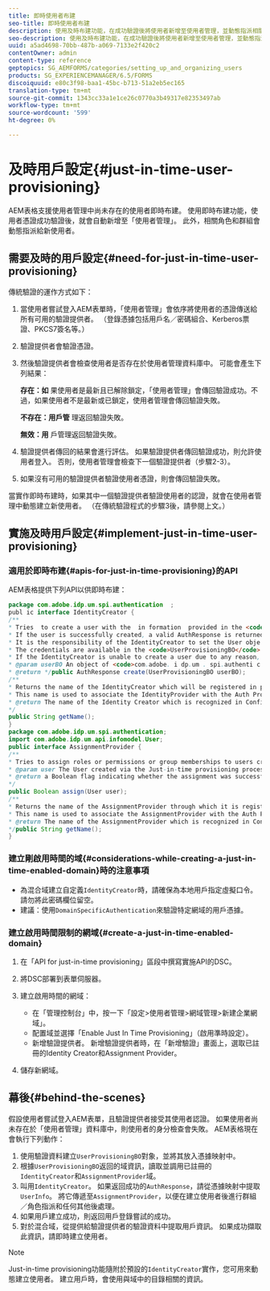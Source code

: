 ```yaml
---
title: 即時使用者布建
seo-title: 即時使用者布建
description: 使用及時布建功能，在成功驗證後將使用者新增至使用者管理，並動態指派相關角色和群組給新使用者。
seo-description: 使用及時布建功能，在成功驗證後將使用者新增至使用者管理，並動態指派相關角色和群組給新使用者。
uuid: a5ad4698-70bb-487b-a069-7133e2f420c2
contentOwner: admin
content-type: reference
geptopics: SG_AEMFORMS/categories/setting_up_and_organizing_users
products: SG_EXPERIENCEMANAGER/6.5/FORMS
discoiquuid: e80c3f98-baa1-45bc-b713-51a2eb5ec165
translation-type: tm+mt
source-git-commit: 1343cc33a1e1ce26c0770a3b49317e82353497ab
workflow-type: tm+mt
source-wordcount: '599'
ht-degree: 0%

---
```



# 及時用戶設定{#just-in-time-user-provisioning}

AEM表格支援使用者管理中尚未存在的使用者即時布建。 使用即時布建功能，使用者憑證成功驗證後，就會自動新增至「使用者管理」。 此外，相關角色和群組會動態指派給新使用者。

## 需要及時的用戶設定{#need-for-just-in-time-user-provisioning}

傳統驗證的運作方式如下：

1. 當使用者嘗試登入AEM表單時，「使用者管理」會依序將使用者的憑證傳送給所有可用的驗證提供者。 （登錄憑據包括用戶名／密碼組合、Kerberos票證、PKCS7簽名等。）
1. 驗證提供者會驗證憑證。
1. 然後驗證提供者會檢查使用者是否存在於使用者管理資料庫中。 可能會產生下列結果：

   **存在：如** 果使用者是最新且已解除鎖定，「使用者管理」會傳回驗證成功。不過，如果使用者不是最新或已鎖定，使用者管理會傳回驗證失敗。

   **不存在：用戶管** 理返回驗證失敗。

   **無效：用** 戶管理返回驗證失敗。

1. 驗證提供者傳回的結果會進行評估。 如果驗證提供者傳回驗證成功，則允許使用者登入。 否則，使用者管理會檢查下一個驗證提供者（步驟2-3）。
1. 如果沒有可用的驗證提供者驗證使用者憑證，則會傳回驗證失敗。

當實作即時布建時，如果其中一個驗證提供者驗證使用者的認證，就會在使用者管理中動態建立新使用者。 （在傳統驗證程式的步驟3後，請參閱上文。）

## 實施及時用戶設定{#implement-just-in-time-user-provisioning}

### 適用於即時布建{#apis-for-just-in-time-provisioning}的API

AEM表格提供下列API以供即時布建：

```java
package com.adobe.idp.um.spi.authentication  ;
publ ic interface IdentityCreator {
/**
* Tries  to create a user with the  in formation  provided in the <code>UserProvisioningBO</code> object.
* If the user is successfully created, a valid AuthResponse is returned along with the information using which the user was created.
* It is the responsibility of the IdentityCreator to set the User obje ct  in the cre dential map with th e  ke y  <code>UMA u thenticationUtil.authenticatedUserKey</code>
* The credentials are available in the <code>UserProvisioningBO</code> object in the 'credentials' property.
* If the IdentityCreator is unable to create a user due to any reason, it returns <code>null</code>
* @param userBO An object of <code>com.adobe. i dp.um . spi.authenti c ationUserProvisioningBO</code>
* @return */public AuthResponse create(UserProvisioningBO userBO);
/**
* Returns the name of the IdentityCreator which will be registered in preferences.
* This name is used to associate the IdentityProvider with the Auth Provider Configuration in the domain.
* @return The name of the Identity Creator which is recognized in Configuration.
*/
public String getName();
}
package com.adobe.idp.um.spi.authentication;
import com.adobe.idp.um.api.infomodel.User;
public interface AssignmentProvider {
/**
* Tries to assign roles or permissions or group memberships to users created via Just-in-time provisioning.
* @param user The User created via the Just-in-time provisioning process.
* @return a Boolean flag indicating whether the assignment was successful or not.
*/
public Boolean assign(User user);
/**
* Returns the name of the AssignmentProvider through which it is registered under preferences.
* This name is used to associate the AssignmentProvider with the Auth Provider Configuration in the domain.
* @return The name of the AssignmentProvider which is recognized in Configuration.
*/public String getName();
}
```

### 建立剛啟用時間的域{#considerations-while-creating-a-just-in-time-enabled-domain}時的注意事項

* 為混合域建立自定義`IdentityCreator`時，請確保為本地用戶指定虛擬口令。 請勿將此密碼欄位留空。
* 建議：使用`DomainSpecificAuthentication`來驗證特定網域的用戶憑據。

### 建立啟用時間限制的網域{#create-a-just-in-time-enabled-domain}

1. 在「API for just-in-time provisioning」區段中撰寫實施API的DSC。
1. 將DSC部署到表單伺服器。
1. 建立啟用時間的網域：

   * 在「管理控制台」中，按一下「設定>使用者管理>網域管理>新建企業網域」。
   * 配置域並選擇「Enable Just In Time Provisioning」（啟用準時設定）。<!--Fix broken link (See Setting up and managing domains).-->
   * 新增驗證提供者。 新增驗證提供者時，在「新增驗證」畫面上，選取已註冊的Identity Creator和Assignment Provider。

1. 儲存新網域。

## 幕後{#behind-the-scenes}

假設使用者嘗試登入AEM表單，且驗證提供者接受其使用者認證。 如果使用者尚未存在於「使用者管理」資料庫中，則使用者的身分檢查會失敗。 AEM表格現在會執行下列動作：

1. 使用驗證資料建立`UserProvisioningBO`對象，並將其放入憑據映射中。
1. 根據`UserProvisioningBO`返回的域資訊，讀取並調用已註冊的`IdentityCreator`和`AssignmentProvider`域。
1. 叫用`IdentityCreator`。 如果返回成功的`AuthResponse`，請從憑據映射中提取`UserInfo`。 將它傳遞至`AssignmentProvider`，以便在建立使用者後進行群組／角色指派和任何其他後處理。
1. 如果用戶建立成功，則返回用戶登錄嘗試的成功。
1. 對於混合域，從提供給驗證提供者的驗證資料中提取用戶資訊。 如果成功擷取此資訊，請即時建立使用者。

>[!NOTE]
>
>Just-in-time provisioning功能隨附於預設的`IdentityCreator`實作，您可用來動態建立使用者。 建立用戶時，會使用與域中的目錄相關的資訊。

